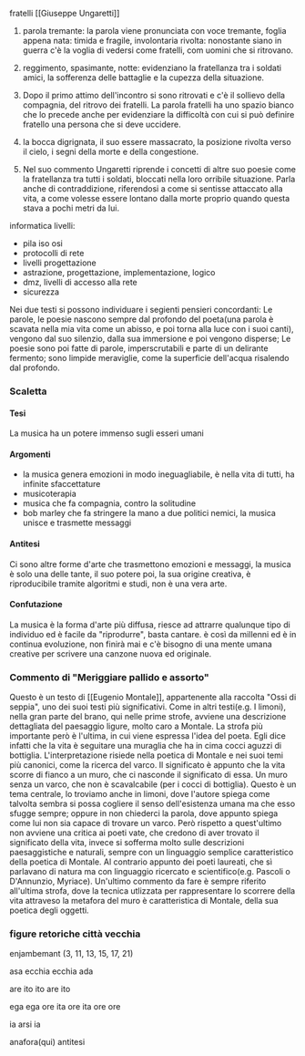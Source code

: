 fratelli [[Giuseppe Ungaretti]]
1. parola tremante: la parola viene pronunciata con voce tremante, foglia appena nata: timida e fragile, involontaria rivolta: nonostante siano in guerra c'è la voglia di vedersi come fratelli, com uomini che si ritrovano.
2. reggimento, spasimante, notte: evidenziano la fratellanza tra i soldati amici, la sofferenza delle battaglie e la cupezza della situazione.
3. Dopo il primo attimo dell'incontro si sono ritrovati e c'è il sollievo della compagnia, del ritrovo dei fratelli.
	La parola fratelli ha uno spazio bianco che lo precede anche per evidenziare la difficoltà con cui si può definire fratello una persona che si deve uccidere.

3. la bocca digrignata, il suo essere massacrato, la posizione rivolta verso il cielo, i segni della morte e della congestione. 
10. Nel suo commento Ungaretti riprende i concetti di altre suo poesie come la fratellanza tra tutti i soldati, bloccati nella loro orribile situazione. Parla anche di contraddizione, riferendosi a come si sentisse attaccato alla vita, a come volesse essere lontano dalla morte proprio quando questa stava a pochi metri da lui.

informatica
livelli:
- pila iso osi
- protocolli di rete
- livelli progettazione
- astrazione, progettazione, implementazione, logico
- dmz, livelli di accesso alla rete
- sicurezza

Nei due testi si possono individuare i segienti pensieri concordanti:
Le parole, le poesie nascono sempre dal profondo del poeta(una parola è scavata nella mia vita come un abisso, e poi torna alla luce con i suoi canti), vengono dal suo silenzio, dalla sua immersione e poi vengono disperse; Le poesie sono poi fatte di parole, imperscrutabili e parte di un delirante fermento; sono limpide meraviglie, come la superficie dell'acqua risalendo dal profondo.

### Scaletta

#### Tesi
La musica ha un potere immenso sugli esseri umani
#### Argomenti
- la musica genera emozioni in modo ineguagliabile, è nella vita di tutti, ha infinite sfaccettature
- musicoterapia
- musica che fa compagnia, contro la solitudine
- bob marley che fa stringere la mano a due politici nemici, la musica unisce e trasmette messaggi
#### Antitesi
Ci sono altre forme d'arte che trasmettono emozioni e messaggi, la musica è solo una delle tante, il suo potere poi, la sua origine creativa, è riproducibile tramite algoritmi e studi, non è una vera arte.
#### Confutazione
La musica è la forma d'arte più diffusa, riesce ad attrarre qualunque tipo di individuo ed è facile da "riprodurre", basta cantare. è così da millenni ed è in continua evoluzione, non finirà mai e c'è bisogno di una mente umana creative per scrivere una canzone nuova ed originale.

### Commento di "Meriggiare pallido e assorto"
Questo è un testo di [[Eugenio Montale]], appartenente alla raccolta "Ossi di seppia", uno dei suoi testi più significativi.
Come in altri testi(e.g. I limoni), nella gran parte del brano, qui nelle prime strofe, avviene una descrizione dettagliata del paesaggio ligure, molto caro a Montale. La strofa più importante però è l'ultima, in cui viene espressa l'idea del poeta. Egli dice infatti che la vita è seguitare una muraglia che ha in cima cocci aguzzi di bottiglia. L'interpretazione risiede nella poetica di Montale e nei suoi temi più canonici, come la ricerca del varco. Il significato è appunto che la vita scorre di fianco a un muro, che ci nasconde il significato di essa. Un muro senza un varco, che non è scavalcabile (per i cocci di bottiglia).
Questo è un tema centrale, lo troviamo anche in limoni, dove l'autore spiega come talvolta sembra si possa cogliere il senso dell'esistenza umana ma che esso sfugge sempre; oppure in non chiederci la parola, dove appunto spiega come lui non sia capace di trovare un varco.
Però rispetto a quest'ultimo non avviene una critica ai poeti vate, che credono di aver trovato il significato della vita, invece si sofferma molto sulle descrizioni paesaggistiche e naturali, sempre con un linguaggio semplice caratteristico della poetica di Montale. Al contrario appunto dei poeti laureati, che sì parlavano di natura ma con linguaggio ricercato e scientifico(e.g. Pascoli o D'Annunzio, Myriace).
Un'ultimo commento da fare è sempre riferito all'ultima strofa, dove la tecnica utlizzata per rappresentare lo scorrere della vita attraveso la metafora del muro è caratteristica di Montale, della sua poetica degli oggetti.

### figure retoriche città vecchia

enjambemant (3, 11, 13, 15, 17, 21)

asa
ecchia
ecchia
ada

are
ito
ito
are
ito

ega
ega
ore
ita
ore
ita
ore
ore

ia
arsi
ia

anafora(qui)
antitesi

